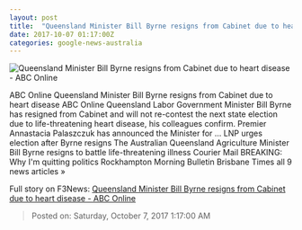 ```yaml
---
layout: post
title:  "Queensland Minister Bill Byrne resigns from Cabinet due to heart disease - ABC Online"
date: 2017-10-07 01:17:00Z
categories: google-news-australia
---
```


![Queensland Minister Bill Byrne resigns from Cabinet due to heart disease - ABC Online](http://www.abc.net.au/news/image/9026264-1x1-700x700.jpg)

ABC Online Queensland Minister Bill Byrne resigns from Cabinet due to heart disease ABC Online Queensland Labor Government Minister Bill Byrne has resigned from Cabinet and will not re-contest the next state election due to life-threatening heart disease, his colleagues confirm. Premier Annastacia Palaszczuk has announced the Minister for ... LNP urges election after Byrne resigns The Australian Queensland Agriculture Minister Bill Byrne resigns to battle life-threatening illness Courier Mail BREAKING: Why I'm quitting politics Rockhampton Morning Bulletin Brisbane Times all 9 news articles »


Full story on F3News: [Queensland Minister Bill Byrne resigns from Cabinet due to heart disease - ABC Online](http://www.f3nws.com/n/vrUsMD)

> Posted on: Saturday, October 7, 2017 1:17:00 AM
